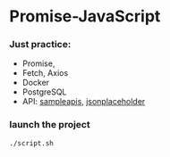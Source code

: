 # Promise-JavaScript
### Just practice:
+ Promise,
+ Fetch, Axios
+ Docker
+ PostgreSQL
+ API: [sampleapis](https://sampleapis.com), [jsonplaceholder](https://jsonplaceholder.typicode.com)

### launch the project
```
./script.sh
```